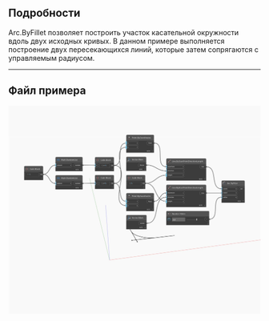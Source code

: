 ## Подробности
Arc.ByFillet позволяет построить участок касательной окружности вдоль двух исходных кривых. В данном примере выполняется построение двух пересекающихся линий, которые затем сопрягаются с управляемым радиусом.
___
## Файл примера

![ByFillet](./Autodesk.DesignScript.Geometry.Arc.ByFillet_img.jpg)


